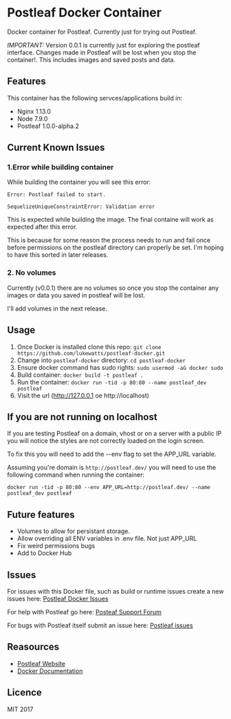 # Postleaf Docker Container
Docker container for Postleaf. Currently just for trying out Postleaf.

_IMPORTANT:_ Version 0.0.1 is currently just for exploring the postleaf interface. Changes made in Postleaf will be lost when you stop the container!. This includes images and saved posts and data.

## Features
This container has the following servces/applications build in:

- Nginx 1.13.0
- Node 7.9.0
- Postleaf 1.0.0-alpha.2

## Current Known Issues
### 1.Error while building container
While building the container you will see this error:

```
Error: Postleaf failed to start.

SequelizeUniqueConstraintError: Validation error
```

This is expected while building the image. The final containe will work as expected after this error.

This is because for some reason the process needs to run and fail once before permissions on the postleaf directory can properly be set. I'm hoping to have this sorted in later releases.

### 2. No volumes
Currently (v0.0.1) there are no volumes so once you stop the container any images or data you saved in postleaf will be lost.

I'll add volumes in the next release.

## Usage
1. Once Docker is installed clone this repo: `git clone https://github.com/lukewatts/postleaf-docker.git`
2. Change into `postleaf-docker` directory: `cd postleaf-docker`
3. Ensure docker command has sudo rights: `sudo usermod -aG docker sudo`
4. Build container: `docker build -t postleaf .`
5. Run the container: `docker run -tid -p 80:80 --name postleaf_dev postleaf`
6. Visit the url (http://127.0.0.1 oe http://localhost)

## If you are not running on localhost
If you are testing Postleaf on a domain, vhost or on a server with a public IP you will notice the styles are not correctly loaded on the login screen. 

To fix this you will need to add the --env flag to set the APP_URL variable.

Assuming you're domain is `http://postleaf.dev/` you will need to use the following command when running the container:

`docker run -tid -p 80:80 --env APP_URL=http://postleaf.dev/ --name postleaf_dev postleaf`

## Future features
- Volumes to allow for persistant storage.
- Allow overriding all ENV variables in .env file. Not just APP_URL
- Fix weird permissions bugs
- Add to Docker Hub

## Issues
For issues with this Docker file, such as build or runtime issues create a new issues here: [Postleaf Docker Issues](https://github.com/lukewatts/postleaf-docker/issues) 

For help with Postleaf go here: [Posteaf Support Forum](https://community.postleaf.org/)

For bugs with Postleaf itself submit an issue here: [Postleaf issues](https://github.com/Postleaf/postleaf/issues)

## Reasources
 - [Postleaf Website](https://postleaf.org/)
 - [Docker Documentation](https://docs.docker.com/)

## Licence
MIT 2017



